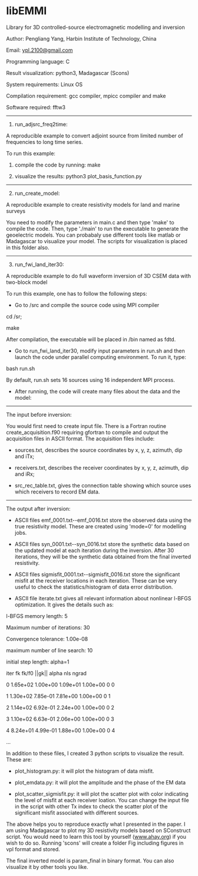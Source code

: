 # libEMMI
Library for 3D controlled-source electromagnetic modelling and inversion

Author: Pengliang Yang, Harbin Institute of Technology, China

Email: ypl.2100@gmail.com

Programming language: C

Result visualization: python3, Madagascar (Scons)

System requirements: Linux OS

Compilation requirement: gcc compiler, mpicc compiler and make

Software required: fftw3


--------------------------------------------
1) run_adjsrc_freq2time:


 A reproducible example to convert adjoint source from limited number of frequencies to long time series.

To run this example:

1. compile the code by running: make

2. visualize the results: python3 plot_basis_function.py


--------------------------------------------
2) run_create_model: 


A reproducible example to create resistivity models for land and marine surveys

You need to modify the parameters in main.c and then type 'make' to compile the code. Then, type './main' to run the executable to generate the geoelectric models. You can probabaly use different tools like matlab or Madagascar to visualize your model. The scripts for visualization is placed in this folder also.




--------------------------------------------
3) run_fwi_land_iter30:


A reproducible example to do full waveform inversion of 3D CSEM data with two-block model

To run this example, one has to follow the following steps:

* Go to /src and compile the source code using MPI compiler

cd /sr;

make

After compilation, the executable will be placed in /bin named as fdtd.

* Go to run_fwi_land_iter30, modify input parameters in run.sh and then launch the code under parallel computing environment.  To run it, type:

bash run.sh

By default, run.sh sets 16 sources using 16 independent MPI process.

* After running, the code will create many files about the data and the model:

------------------------------
The input before inversion:

You would first need to create input file. There is a Fortran routine create_acquisition.f90 requiring gfortran to compile and output the acquisition files in ASCII format. The acquisition files include:

* sources.txt, describes the source coordinates by x, y, z, azimuth, dip and iTx;

* receivers.txt, describes the receiver coordinates by x, y, z, azimuth, dip and iRx;

* src_rec_table.txt, gives the connection table showing which source uses which receivers to record EM data.


------------------------------
The output after inversion:

* ASCII files emf_0001.txt--emf_0016.txt store the observed data using the true resistivity model. These are created using 'mode=0' for modelling jobs.

* ASCII files syn_0001.txt--syn_0016.txt store the synthetic data based on the updated model at each iteration during the inversion. After 30 iterations, they will be the synthetic data obtained from the final inverted resistivity.

* ASCII files sigmisfit_0001.txt--sigmisfit_0016.txt store the significant misfit at the receiver locations in each iteration. These can be very useful to check the statistics/histogram of data error distribution.

* ASCII file iterate.txt gives all relevant information about nonlinear l-BFGS optimization. It gives the details such as:

 l-BFGS memory length: 5

 Maximum number of iterations: 30

 Convergence tolerance: 1.00e-08

 maximum number of line search: 10

 initial step length: alpha=1

 iter    fk       fk/f0      ||gk||    alpha    nls   ngrad

  0   1.65e+02  1.00e+00   1.09e+01  1.00e+00    0     0

  1   1.30e+02  7.85e-01   7.81e+00  1.00e+00    0     1

  2   1.14e+02  6.92e-01   2.24e+00  1.00e+00    0     2

  3   1.10e+02  6.63e-01   2.06e+00  1.00e+00    0     3

  4   8.24e+01  4.99e-01   1.88e+00  1.00e+00    0     4

  ...
  
In addition to these files, I created 3 python scripts to visualize the result. These are:

* plot_histogram.py: it will plot the histogram of data misfit.

* plot_emdata.py: it will plot the amplitude and the phase of the EM data 

* plot_scatter_sigmisfit.py: it will plot the scatter plot with color indicating the level of misfit at each receiver loation. You can change the input file in the script with other Tx index to check the scatter plot of the significant misfit associated with different sources.

The above helps you to reproduce exactly what I presented in the paper. I am using Madagascar to plot my 3D resistivity models based on SConstruct script. You would need to learn this tool by yourself (www.ahay.org) if you wish to do so. Running 'scons' will create a folder Fig including figures in vpl format and stored.

The final inverted model is param_final in binary format. You can also visualize it by other tools you like.

